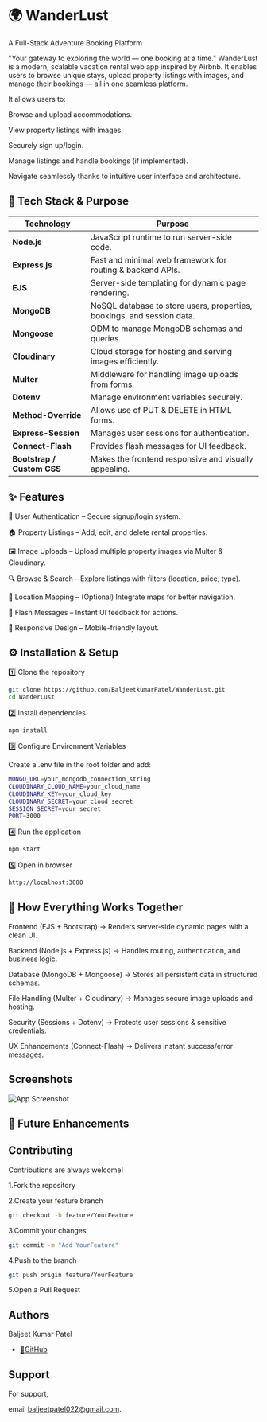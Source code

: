 
# 🌍 WanderLust


A Full-Stack Adventure Booking Platform

"Your gateway to exploring the world — one booking at a time."
WanderLust is a modern, scalable vacation rental web app inspired by Airbnb. It enables users to browse unique stays, upload property listings with images, and manage their bookings — all in one seamless platform.

It allows users to:

Browse and upload accommodations.

View property listings with images.

Securely sign up/login.

Manage listings and handle bookings (if implemented).

Navigate seamlessly thanks to intuitive user interface and architecture.



## 🚀 Tech Stack & Purpose


| Technology                 | Purpose                                                                |
| -------------------------- | ---------------------------------------------------------------------- |
| **Node.js**                | JavaScript runtime to run server-side code.                            |
| **Express.js**             | Fast and minimal web framework for routing & backend APIs.             |
| **EJS**                    | Server-side templating for dynamic page rendering.                     |
| **MongoDB**                | NoSQL database to store users, properties, bookings, and session data. |
| **Mongoose**               | ODM to manage MongoDB schemas and queries.                             |
| **Cloudinary**             | Cloud storage for hosting and serving images efficiently.              |
| **Multer**                 | Middleware for handling image uploads from forms.                      |
| **Dotenv**                 | Manage environment variables securely.                                 |
| **Method-Override**        | Allows use of PUT & DELETE in HTML forms.                              |
| **Express-Session**        | Manages user sessions for authentication.                              |
| **Connect-Flash**          | Provides flash messages for UI feedback.                               |
| **Bootstrap / Custom CSS** | Makes the frontend responsive and visually appealing.                  |

## ✨ Features

🔐 User Authentication – Secure signup/login system.

🏠 Property Listings – Add, edit, and delete rental properties.

🖼 Image Uploads – Upload multiple property images via Multer & Cloudinary.

🔍 Browse & Search – Explore listings with filters (location, price, type).

📍 Location Mapping – (Optional) Integrate maps for better navigation.

💬 Flash Messages – Instant UI feedback for actions.

📱 Responsive Design – Mobile-friendly layout.


## ⚙️ Installation & Setup

1️⃣ Clone the repository

```bash
git clone https://github.com/BaljeetkumarPatel/WanderLust.git
cd WanderLust

```
2️⃣ Install dependencies
```bash
npm install

```

3️⃣ Configure Environment Variables

Create a .env file in the root folder and add:

```bash
MONGO_URL=your_mongodb_connection_string
CLOUDINARY_CLOUD_NAME=your_cloud_name
CLOUDINARY_KEY=your_cloud_key
CLOUDINARY_SECRET=your_cloud_secret
SESSION_SECRET=your_secret
PORT=3000

```

4️⃣ Run the application
```bash
npm start

```

5️⃣ Open in browser
```bash
http://localhost:3000

```


## 🔗 How Everything Works Together

Frontend (EJS + Bootstrap) → Renders server-side dynamic pages with a clean UI.

Backend (Node.js + Express.js) → Handles routing, authentication, and business logic.

Database (MongoDB + Mongoose) → Stores all persistent data in structured schemas.

File Handling (Multer + Cloudinary) → Manages secure image uploads and hosting.

Security (Sessions + Dotenv) → Protects user sessions & sensitive credentials.

UX Enhancements (Connect-Flash) → Delivers instant success/error messages.
## Screenshots

![App Screenshot](https://via.placeholder.com/468x300?text=App+Screenshot+Here)


## 📌 Future Enhancements
## Contributing

Contributions are always welcome!

1.Fork the repository

2.Create your feature branch

```bash
git checkout -b feature/YourFeature

```

3.Commit your changes
```bash
git commit -m "Add YourFeature"

```

4.Push to the branch
```bash
git push origin feature/YourFeature

```

5.Open a Pull Request

## Authors


Baljeet Kumar Patel
- [🔗GitHub](https://github.com/BaljeetkumarPatel)


## Support

For support,

email baljeetpatel022@gmail.com.

